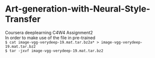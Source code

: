 # Art-generation-with-Neural-Style-Transfer
Coursera deeplearning C4W4 Assignment2  
In order to make use of the file in pre-trained  
`$ cat image-vgg-verydeep-19.mat.tar.bz2a* > image-vgg-verydeep-19.mat.tar.bz2`  
`$ tar -jxvf image-vgg-verydeep-19.mat.tar.bz2`
